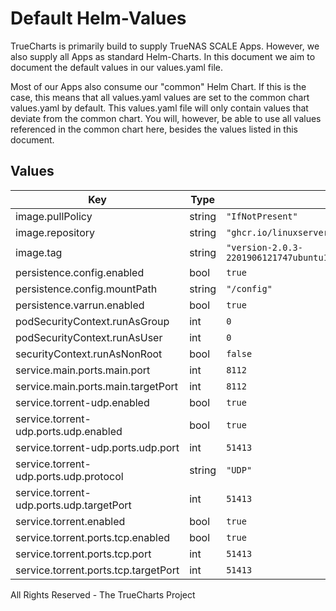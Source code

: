 # Default Helm-Values

TrueCharts is primarily build to supply TrueNAS SCALE Apps.
However, we also supply all Apps as standard Helm-Charts. In this document we aim to document the default values in our values.yaml file.

Most of our Apps also consume our "common" Helm Chart.
If this is the case, this means that all values.yaml values are set to the common chart values.yaml by default. This values.yaml file will only contain values that deviate from the common chart.
You will, however, be able to use all values referenced in the common chart here, besides the values listed in this document.

## Values

| Key | Type | Default | Description |
|-----|------|---------|-------------|
| image.pullPolicy | string | `"IfNotPresent"` |  |
| image.repository | string | `"ghcr.io/linuxserver/deluge"` |  |
| image.tag | string | `"version-2.0.3-2201906121747ubuntu18.04.1@sha256:2ce561a95e7be890c1daf718e85e37fd58d792ac86ec031d1dd22f85e5311469"` |  |
| persistence.config.enabled | bool | `true` |  |
| persistence.config.mountPath | string | `"/config"` |  |
| persistence.varrun.enabled | bool | `true` |  |
| podSecurityContext.runAsGroup | int | `0` |  |
| podSecurityContext.runAsUser | int | `0` |  |
| securityContext.runAsNonRoot | bool | `false` |  |
| service.main.ports.main.port | int | `8112` |  |
| service.main.ports.main.targetPort | int | `8112` |  |
| service.torrent-udp.enabled | bool | `true` |  |
| service.torrent-udp.ports.udp.enabled | bool | `true` |  |
| service.torrent-udp.ports.udp.port | int | `51413` |  |
| service.torrent-udp.ports.udp.protocol | string | `"UDP"` |  |
| service.torrent-udp.ports.udp.targetPort | int | `51413` |  |
| service.torrent.enabled | bool | `true` |  |
| service.torrent.ports.tcp.enabled | bool | `true` |  |
| service.torrent.ports.tcp.port | int | `51413` |  |
| service.torrent.ports.tcp.targetPort | int | `51413` |  |

All Rights Reserved - The TrueCharts Project
